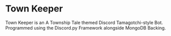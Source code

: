 # Town Keeper
Town Keeper is an A Township Tale themed Discord Tamagotchi-style Bot. Programmed using the Discord.py Framework alongside MongoDB Backing.
